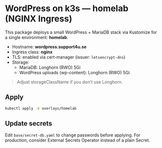 # WordPress on k3s — homelab (NGINX Ingress)

This package deploys a small WordPress + MariaDB stack via Kustomize for a single environment: **homelab**.

- Hostname: **wordpress.support4u.se**
- Ingress class: **nginx**
- TLS: enabled via cert-manager (issuer: `letsencrypt-dns`)
- Storage:
  - MariaDB: Longhorn (RWO) 5Gi
  - WordPress uploads (wp-content): Longhorn (RWO) 5Gi

> Adjust storageClassName if you don't use Longhorn.

## Apply
```bash
kubectl apply -k overlays/homelab
```

## Update secrets
Edit `base/secret-db.yaml` to change passwords before applying.
For production, consider External Secrets Operator instead of a plain Secret.
